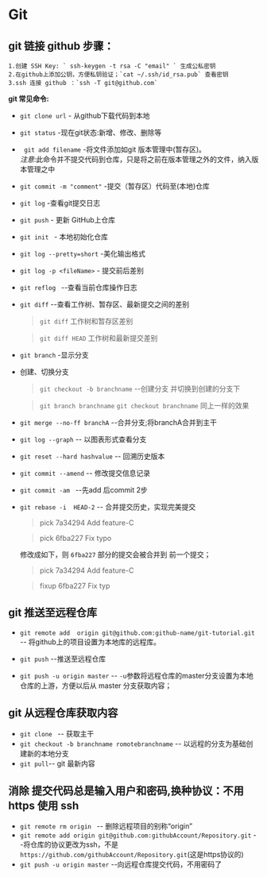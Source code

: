 # Git

## git 链接 github 步骤：

    1.创建 SSH Key: ` ssh-keygen -t rsa -C "email" ` 生成公私密钥
    2.在github上添加公钥，方便私钥验证；`cat ~/.ssh/id_rsa.pub` 查看密钥
    3.ssh 连接 github ：`ssh -T git@github.com`


**git 常见命令:**

*   `git clone url`  - 从github下载代码到本地
*   `git status`  -现在git状态:新增、修改、删除等
*   `git add filename` -将文件添加如git 版本管理中(暂存区)。   
_注意_:此命令并不提交代码到仓库，只是将之前在版本管理之外的文件，纳入版本管理之中


*   `git commit -m "comment"` -提交（暂存区）代码至(本地)仓库
*   `git log` -查看git提交日志
*   `git push`  - 更新 GitHub上仓库
*   `git init ` - 本地初始化仓库
*   `git log --pretty=short` -美化输出格式
*   `git log -p <fileName>`  - 提交前后差别
*   `git reflog ` --查看当前仓库操作日志
*   `git diff` --查看工作树、暂存区、最新提交之间的差别
    > `git diff` 工作树和暂存区差别

    > `git diff HEAD` 工作树和最新提交差别

*   `git branch` -显示分支
*   创建、切换分支
    > `git checkout -b branchname` --创建分支 并切换到创建的分支下

    > `git branch branchname`  `git checkout branchname` 同上一样的效果

*   `git merge --no-ff branchA` --合并分支;将branchA合并到主干

*   `git log --graph` -- 以图表形式查看分支
*   `git reset --hard hashvalue`  -- 回溯历史版本
*   `git commit --amend`  -- 修改提交信息记录
*   `git commit -am ` --先add 后commit 2步
*   `git rebase -i  HEAD-2` -- 合并提交历史，实现完美提交

    > pick 7a34294 Add feature-C

    > pick 6fba227 Fix typo

    修改成如下，则 `6fba227` 部分的提交会被合并到 前一个提交；

    > pick 7a34294 Add feature-C

    > fixup 6fba227 Fix typ


## git 推送至远程仓库

*   `git remote add  origin git@github.com:github-name/git-tutorial.git` -- 将github上的项目设置为本地库的远程库。

*   `git push` --推送至远程仓库
*   `git push -u origin master` -- `-u`参数将远程仓库的master分支设置为本地仓库的上游，方便以后从 master 分支获取内容；


## git 从远程仓库获取内容

*   `git clone ` -- 获取主干
*   `git checkout -b branchname romotebranchname` -- 以远程的分支为基础创建新的本地分支
*   `git pull`-- git 最新内容





## 消除 提交代码总是输入用户和密码,换种协议：不用 https 使用 ssh

*   `git remote rm origin ` -- 删除远程项目的别称“origin”
*   `git remote add origin git@github.com:githubAccount/Repository.git` --将仓库的协议更改为ssh，不是`https://github.com/githubAccount/Repository.git`(这是https协议的)
*   `git push -u origin master` --向远程仓库提交代码，不用密码了
